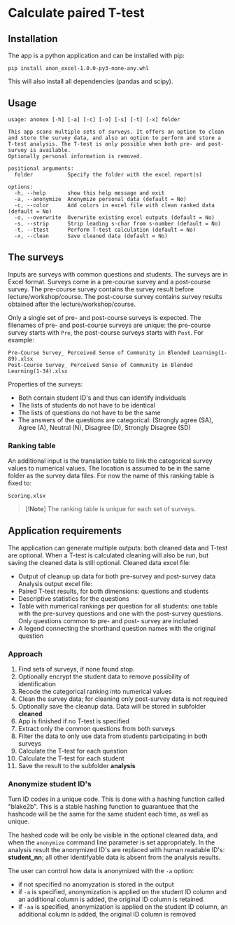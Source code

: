 # Calculate paired T-test

## Installation
The app is a python application and can be installed with pip:

```shell
pip install anon_excel-1.0.0-py3-none-any.whl
```
This will also install all dependencies (pandas and scipy).

## Usage

```
usage: anonex [-h] [-a] [-c] [-o] [-s] [-t] [-x] folder

This app scans multiple sets of surveys. It offers an option to clean and store the survey data, and also an option to perform and store a T-test analysis. The T-test is only possible when both pre- and post- survey is available.
Optionally personal information is removed.

positional arguments:
  folder           Specify the folder with the excel report(s)

options:
  -h, --help       show this help message and exit
  -a, --anonymize  Anonymize personal data (default = No)
  -c, --color      Add colors in excel file with clean ranked data (default = No)
  -o, --overwrite  Overwrite existing excel outputs (default = No)
  -s, --strip      Strip leading s-char from s-number (default = No)
  -t, --ttest      Perform T-test calculation (default = No)
  -x, --clean      Save cleaned data (default = No)
```

## The surveys
Inputs are surveys with common questions and students. The surveys are
in Excel format. Surveys come in a pre-course survey and a post-course survey. The
pre-course survey contains the survey result before lecture/workshop/course.
The post-course survey contains survey results obtained after the
lecture/workshop/course.

Only a single set of pre- and post-course surveys is expected.
The filenames of pre- and post-course surveys are unique: the pre-course survey
starts with `Pre`, the post-course surveys starts with `Post`. For example:

```
Pre-Course Survey_ Perceived Sense of Community in Blended Learning(1-89).xlsx
Post-Course Survey_ Perceived Sense of Community in Blended Learning(1-34).xlsx
```

Properties of the surveys:
- Both contain student ID's and thus can identify individuals
- The lists of students do not have to be identical
- The lists of questions do not have to be the same
- The answers of the questions are categorical:
    (Strongly agree (SA), Agree (A), Neutral (N),
    Disagree (D), Strongly Disagree (SD)

### Ranking table
An additional input is the translation table to link the categorical
survey values to numerical values. The location is assumed to be in the same
folder as the survey data files. For now the name of this ranking table is fixed to:

```
Scoring.xlsx
```

>[!**Note**]
The ranking table is unique for each set of surveys.


## Application requirements
The application can generate multiple outputs:  both cleaned data and T-test are optional.
When a T-test is calculated cleaning will also be run, but saving the cleaned data is still
optional.
Cleaned data excel file:
- Output of cleanup up data for both pre-survey and post-survey data
Analysis output excel file:
- Paired T-test results, for both dimensions: questions and students
- Descriptive statistics for the questions
- Table with numerical rankings per question for all students: one table
   with the pre-survey questions and one with the post-survey questions. 
   Only questions common to pre- and post- survey are included
- A legend connecting the shorthand question names with the original question

### Approach
1. Find sets of surveys, if none found stop.
1. Optionally encrypt the student data to remove possibility of identification
1. Recode the categorical ranking into numerical values 
1. Clean the survey data; for cleaning only post-survey data is not required
1. Optionally save the cleanup data. Data will be stored in subfolder **cleaned**
1. App is finished if no T-test is specified
1. Extract only the common questions from both surveys
1. Filter the data to only use data from students participating in both surveys
1. Calculate the T-test for each question
1. Calculate the T-test for each student
1. Save the result to the subfolder **analysis**

### Anonymize student ID's

Turn ID codes in a unique code. This is done with a hashing function
called "blake2b". This is a stable hashing function to guarantuee that the
hashcode will be the same for the same student each time, as well as unique.

The hashed code will be only be visible in the optional cleaned data, and when
the `anonymize` command line parameter is set appropriately. In the analysis
result the anonymized ID's are replaced with human readable ID's: **student_nn**;
all other identifyable data is absent from the analysis results.

The user can control how data is anonymized with the `-a` option:
- if not specified no anomyzation is stored in the output
- if `-a` is specified, anonymization is applied on the student ID column and
  an additional column is added, the original ID column is retained.
- if `-aa` is specified, anonymization is applied on the student ID column, an
  additional column is added, the original ID column is removed
